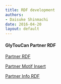```yaml
---
title: RDF development
authors:
- Daisuke Shinmachi
date: 2016-04-20
layout: default
---
```


#### GlyTouCan Partner RDF

[Partner RDF](/system/rdf/partnerRdf)

[Partner Motif Insert](/system/rdf/partnerMotif)

[Partner Info RDF](/system/rdf/partnerInfoRdf)


